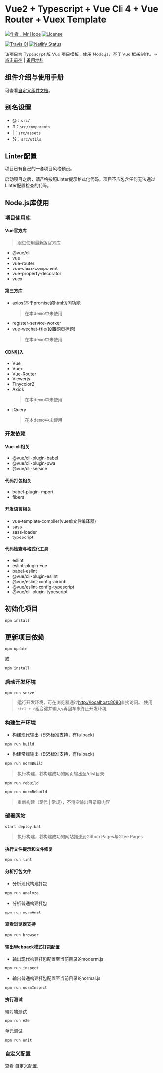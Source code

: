 # Vue2 + Typescript + Vue Cli 4 + Vue Router + Vuex Template

[![作者：Mr.Hope](https://img.shields.io/badge/作者-Mr.Hope-blue.svg?style=for-the-badge)](https://mrhope.site)
[![License](https://img.shields.io/github/license/mister-hope/blog?style=for-the-badge)](https://github.com/Mister-Hope/vue-template/blob/master/LICENSE)

[![Travis Ci](https://img.shields.io/travis/com/Mister-Hope/vue-template/master?style=flat-square&logo=travis-ci)](https://travis-ci.com/Mister-Hope/vue-template)
[![Netlify Status](https://img.shields.io/netlify/f900457b-a946-4874-9fc9-ddf41395417c?style=flat-square&logo=netlify)](https://app.netlify.com/sites/vue2-ts/deploys)

该项目为 Typescript 版 Vue 项目模板，使用 Node.js，基于 Vue 框架制作。→ [点击前往](https://vuets.nenuyouth.com) | [备用地址](https://vue2-ts.netlify.com/)

## 组件介绍与使用手册

可查看[自定义组件文档](https://mrhope.site/code/vue/component.html)。

## 别名设置

- @：`src/`
- \#：`src/components`
- |：`src/assets`
- %：`src/utils`

## Linter配置

项目已有自己的一套项目风格预设。

启动项目之后，请严格按照Linter提示格式化代码。项目不应包含任何无法通过Linter配置检查的代码。

## Node.js库使用

### 项目使用库

#### Vue官方库

> 跟进使用最新版官方库

- @vue/cli
- vue
- vue-router
- vue-class-component
- vue-property-decorator
- vuex

#### 第三方库

- axios(基于promise的html访问功能)
  > 在本demo中未使用
- register-service-worker
- vue-wechat-title(设置网页标题)
  > 在本demo中未使用

#### CDN引入

- Vue
- Vuex
- Vue-Router
- Viewerjs
- Tinycolor2
- Axios
  > 在本demo中未使用
- jQuery
  > 在本demo中未使用

### 开发依赖

#### Vue-cli相关

- @vue/cli-plugin-babel
- @vue/cli-plugin-pwa
- @vue/cli-service

#### 代码打包相关

- babel-plugin-import
- fibers

#### 开发语言相关

- vue-template-compiler(vue单文件编译器)
- sass
- sass-loader
- typescript

#### 代码检查与格式化工具

- eslint
- eslint-plugin-vue
- babel-eslint
- @vue/cli-plugin-eslint
- @vue/eslint-config-airbnb
- @vue/eslint-config-typescript
- @vue/cli-plugin-typescript

## 初始化项目

```bash
npm install
```

## 更新项目依赖

```bash
npm update
```

或

```bash
npm install
```

### 启动开发环境

```bash
npm run serve
```

> 运行开发环境，可在浏览器通过[http://localhost:8080](http://localhost:8080)直接访问。
> 使用`ctrl + c`组合键并输入`y`再回车来终止开发环境

### 构建生产环境

- 构建现代输出（ES5标准支持，有fallback）

```bash
npm run build
```

- 构建常规输出（ES5标准支持，有fallback）

```bash
npm run normBuild
```

> 执行构建，将构建成功的网页输出至/dist目录

```bash
npm run rebuild
```

```bash
npm run normRebuild
```

> 重新构建（现代 | 常规），不清空输出目录原内容

### 部署网站

```bash
start deploy.bat
```

> 执行构建，将构建成功的网站推送到Github Pages与Gitee Pages

#### 执行文件提示和文件修复

```bash
npm run lint
```

#### 分析打包文件

- 分析现代构建打包

```bash
npm run analyze
```

- 分析普通构建打包

```bash
npm run normAnal
```

#### 查看浏览器支持

```bash
npm run browser
```

#### 输出Webpack模式打包配置

- 输出现代构建打包配置至当前目录的moderm.js

```bash
npm run inspect
```

- 输出普通构建打包配置至当前目录的normal.js

```bash
npm run normInspect
```

#### 执行测试

端对端测试

```bash
npm run e2e
```

单元测试

```bash
npm run unit
```

### 自定义配置

查看 [自定义配置](https://cli.vuejs.org/zh/config/).

